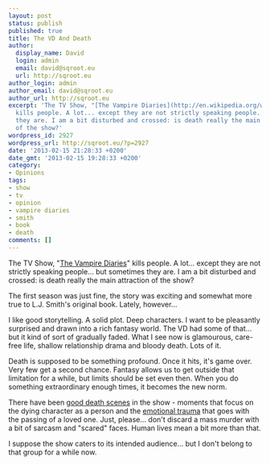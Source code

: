 ```yaml
---
layout: post
status: publish
published: true
title: The VD And Death
author:
  display_name: David
  login: admin
  email: david@sqroot.eu
  url: http://sqroot.eu
author_login: admin
author_email: david@sqroot.eu
author_url: http://sqroot.eu
excerpt: 'The TV Show, "[The Vampire Diaries](http://en.wikipedia.org/wiki/The_Vampire_Diaries)"
  kills people. A lot... except they are not strictly speaking people... but sometimes
  they are. I am a bit disturbed and crossed: is death really the main attraction
  of the show?'
wordpress_id: 2927
wordpress_url: http://sqroot.eu/?p=2927
date: '2013-02-15 21:28:33 +0200'
date_gmt: '2013-02-15 19:28:33 +0200'
category:
- Opinions
tags:
- show
- tv
- opinion
- vampire diaries
- smith
- book
- death
comments: []
---
```


The TV Show, "<a href="http://en.wikipedia.org/wiki/The_Vampire_Diaries">The Vampire Diaries</a>" kills people. A lot... except they are not strictly speaking people... but sometimes they are. I am a bit disturbed and crossed: is death really the main attraction of the show?


The first season was just fine, the story was exciting and somewhat more true to L.J. Smith's original book. Lately, however...


I like good storytelling. A solid plot. Deep characters. I want to be pleasantly surprised and drawn into a rich fantasy world. The VD had some of that... but it kind of sort of gradually faded. What I see now is glamourous, care-free life, shallow relationship drama and bloody death. Lots of it.


Death is supposed to be something profound. Once it hits, it's game over. Very few get a second chance. Fantasy allows us to get outside that limitation for a while, but limits should be set even then. When you do something extraordinary enough times, it becomes the new norm.


There have been <a href="http://www.youtube.com/watch?v=lHV8-q23Lis">good death scenes</a> in the show - moments that focus on the dying character as a person and the <a href="http://www.youtube.com/watch?v=3CvHMGR8HYk">emotional trauma</a> that goes with the passing of a loved one. Just, please... don't discard a mass murder with a bit of sarcasm and "scared" faces. Human lives mean a bit more than that.


I suppose the show caters to its intended audience... but I don't belong to that group for a while now.

